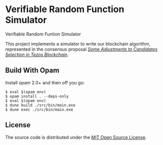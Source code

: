 # Verifiable Random Function Simulator
Verifiable Random Funtion Simulator

This project implements a simulator to write our blockchain algorithm, represented in the consensus proposal [*Some Adjustments to Candidates Selection in Tezos Blockchain*][paper].

## Build With Opam

Install opam 2.0+ and then off you go:

```console
$ eval $(opam env)
$ opam install . --deps-only
$ eval $(opam env)
$ dune build ./src/bin/main.exe
$ dune exec ./src/bin/main.exe
```

## License

The source code is distributed under the [MIT Open Source
License](https://opensource.org/licenses/MIT).

[paper]: https://drive.google.com/file/d/1o6Brp76OofgoD9lXMHtFYzedg40XSblb/view?usp=sharing
